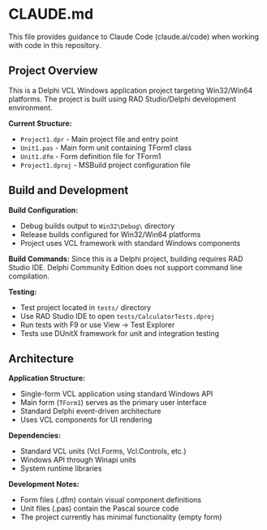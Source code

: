 # CLAUDE.md

This file provides guidance to Claude Code (claude.ai/code) when working with code in this repository.

## Project Overview

This is a Delphi VCL Windows application project targeting Win32/Win64 platforms. The project is built using RAD Studio/Delphi development environment.

**Current Structure:**
- `Project1.dpr` - Main project file and entry point
- `Unit1.pas` - Main form unit containing TForm1 class  
- `Unit1.dfm` - Form definition file for TForm1
- `Project1.dproj` - MSBuild project configuration file

## Build and Development

**Build Configuration:**
- Debug builds output to `Win32\Debug\` directory
- Release builds configured for Win32/Win64 platforms
- Project uses VCL framework with standard Windows components

**Build Commands:**
Since this is a Delphi project, building requires RAD Studio IDE. Delphi Community Edition does not support command line compilation.

**Testing:**
- Test project located in `tests/` directory
- Use RAD Studio IDE to open `tests/CalculatorTests.dproj`
- Run tests with F9 or use View → Test Explorer
- Tests use DUnitX framework for unit and integration testing

## Architecture

**Application Structure:**
- Single-form VCL application using standard Windows API
- Main form (`TForm1`) serves as the primary user interface
- Standard Delphi event-driven architecture
- Uses VCL components for UI rendering

**Dependencies:**
- Standard VCL units (Vcl.Forms, Vcl.Controls, etc.)
- Windows API through Winapi units
- System runtime libraries

**Development Notes:**
- Form files (.dfm) contain visual component definitions
- Unit files (.pas) contain the Pascal source code
- The project currently has minimal functionality (empty form)